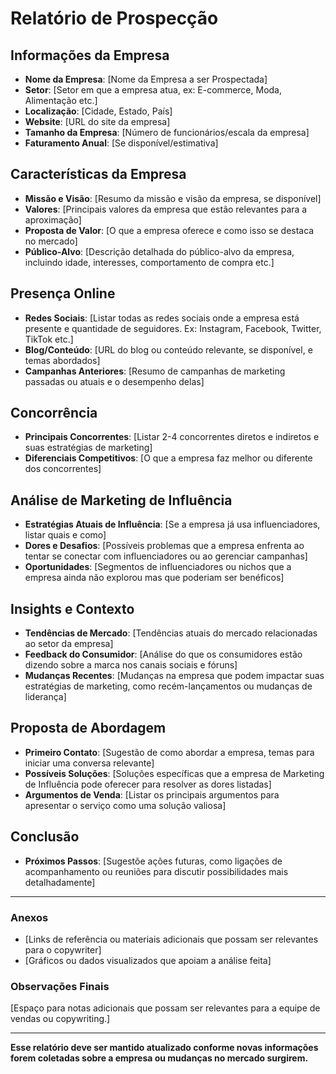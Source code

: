 # Relatório de Prospecção

## Informações da Empresa
- **Nome da Empresa**: [Nome da Empresa a ser Prospectada]
- **Setor**: [Setor em que a empresa atua, ex: E-commerce, Moda, Alimentação etc.]
- **Localização**: [Cidade, Estado, País]
- **Website**: [URL do site da empresa]
- **Tamanho da Empresa**: [Número de funcionários/escala da empresa]
- **Faturamento Anual**: [Se disponível/estimativa]

## Características da Empresa
- **Missão e Visão**: [Resumo da missão e visão da empresa, se disponível]
- **Valores**: [Principais valores da empresa que estão relevantes para a aproximação]
- **Proposta de Valor**: [O que a empresa oferece e como isso se destaca no mercado]
- **Público-Alvo**: [Descrição detalhada do público-alvo da empresa, incluindo idade, interesses, comportamento de compra etc.]

## Presença Online
- **Redes Sociais**: [Listar todas as redes sociais onde a empresa está presente e quantidade de seguidores. Ex: Instagram, Facebook, Twitter, TikTok etc.]
- **Blog/Conteúdo**: [URL do blog ou conteúdo relevante, se disponível, e temas abordados]
- **Campanhas Anteriores**: [Resumo de campanhas de marketing passadas ou atuais e o desempenho delas]

## Concorrência
- **Principais Concorrentes**: [Listar 2-4 concorrentes diretos e indiretos e suas estratégias de marketing]
- **Diferenciais Competitivos**: [O que a empresa faz melhor ou diferente dos concorrentes]

## Análise de Marketing de Influência
- **Estratégias Atuais de Influência**: [Se a empresa já usa influenciadores, listar quais e como]
- **Dores e Desafios**: [Possíveis problemas que a empresa enfrenta ao tentar se conectar com influenciadores ou ao gerenciar campanhas]
- **Oportunidades**: [Segmentos de influenciadores ou nichos que a empresa ainda não explorou mas que poderiam ser benéficos]

## Insights e Contexto
- **Tendências de Mercado**: [Tendências atuais do mercado relacionadas ao setor da empresa]
- **Feedback do Consumidor**: [Análise do que os consumidores estão dizendo sobre a marca nos canais sociais e fóruns]
- **Mudanças Recentes**: [Mudanças na empresa que podem impactar suas estratégias de marketing, como recém-lançamentos ou mudanças de liderança]

## Proposta de Abordagem
- **Primeiro Contato**: [Sugestão de como abordar a empresa, temas para iniciar uma conversa relevante]
- **Possíveis Soluções**: [Soluções específicas que a empresa de Marketing de Influência pode oferecer para resolver as dores listadas]
- **Argumentos de Venda**: [Listar os principais argumentos para apresentar o serviço como uma solução valiosa]

## Conclusão
- **Próximos Passos**: [Sugestõe ações futuras, como ligações de acompanhamento ou reuniões para discutir possibilidades mais detalhadamente]

---

### Anexos
- [Links de referência ou materiais adicionais que possam ser relevantes para o copywriter]
- [Gráficos ou dados visualizados que apoiam a análise feita]

### Observações Finais
[Espaço para notas adicionais que possam ser relevantes para a equipe de vendas ou copywriting.] 

---

**Esse relatório deve ser mantido atualizado conforme novas informações forem coletadas sobre a empresa ou mudanças no mercado surgirem.**